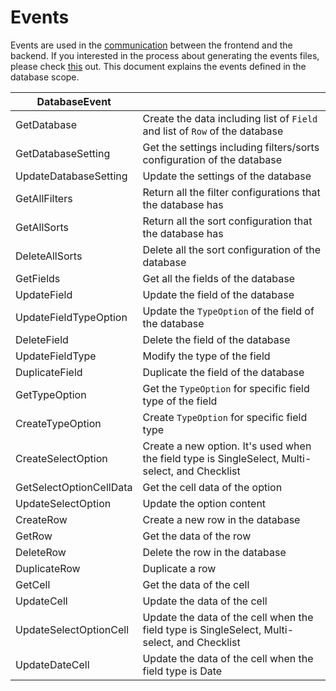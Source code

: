 # Events

Events are used in the [communication](https://appflowy.gitbook.io/docs/essential-documentation/contribute-to-appflowy/architecture/frontend/inter-process-communication) between the frontend and the backend.
If you interested in the process about generating the events files, please check [this](https://appflowy.gitbook.io/docs/essential-documentation/contribute-to-appflowy/architecture/backend/event) out.
This document explains the events defined in the database scope.


| DatabaseEvent           |                                                                                                 |
|-------------------------|-------------------------------------------------------------------------------------------------|
| GetDatabase             | Create the data including list of `Field` and list of `Row` of the database                     |
| GetDatabaseSetting      | Get the settings including filters/sorts configuration of the database                          |
| UpdateDatabaseSetting   | Update the settings of the database                                                             |
| GetAllFilters           | Return all the filter configurations that the database has                                      |
| GetAllSorts             | Return all the sort configuration that the database has                                         |
| DeleteAllSorts          | Delete all the sort configuration of the database                                               |
| GetFields               | Get all the fields of the database                                                              |
| UpdateField             | Update the field of the database                                                                |
| UpdateFieldTypeOption   | Update the `TypeOption` of the field of the database                                            |
| DeleteField             | Delete the field of the database                                                                |
| UpdateFieldType         | Modify the type of the field                                                                    |
| DuplicateField          | Duplicate the field of the database                                                             |
| GetTypeOption           | Get the `TypeOption` for specific field type of the field                                       |
| CreateTypeOption        | Create `TypeOption` for specific field type                                                     |
| CreateSelectOption      | Create a new option. It's used when the field type is SingleSelect, Multi-select, and Checklist |
| GetSelectOptionCellData | Get the cell data of the option                                                                 |
| UpdateSelectOption      | Update the option content                                                                       |
| CreateRow               | Create a new row in the database                                                                |
| GetRow                  | Get the data of the row                                                                         |
| DeleteRow               | Delete the row in the database                                                                  |
| DuplicateRow            | Duplicate a row                                                                                 |
| GetCell                 | Get the data of the cell                                                                        |
| UpdateCell              | Update the data of the cell                                                                     |
| UpdateSelectOptionCell  | Update the data of the cell when the field type is SingleSelect, Multi-select, and Checklist    |
| UpdateDateCell          | Update the data of the cell when the field type is Date                                         |

